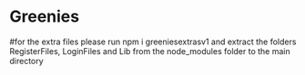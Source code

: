 # Greenies

#for the extra files please run npm i greeniesextrasv1 and extract the folders RegisterFiles, LoginFiles and Lib
from the node_modules folder to the main directory
